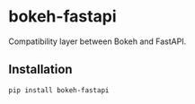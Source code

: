 # bokeh-fastapi

Compatibility layer between Bokeh and FastAPI.

## Installation

```shell
pip install bokeh-fastapi
```
